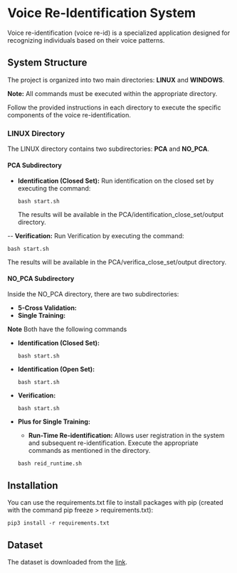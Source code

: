 # Voice Re-Identification System

Voice re-identification (voice re-id) is a specialized application designed for recognizing individuals based on their voice patterns.

## System Structure

The project is organized into two main directories: **LINUX** and **WINDOWS**.

**Note:** All commands must be executed within the appropriate directory.

Follow the provided instructions in each directory to execute the specific components of the voice re-identification.

### LINUX Directory

The LINUX directory contains two subdirectories: **PCA** and **NO_PCA**.

#### PCA Subdirectory
- **Identification (Closed Set):** Run identification on the closed set by executing the command:
  ```
  bash start.sh
  ```
  The results will be available in the PCA/identification_close_set/output directory.

  
-- **Verification:** Run Verification by executing the command:
  ```
  bash start.sh
  ```
The results will be available in the PCA/verifica_close_set/output directory.


#### NO_PCA Subdirectory
Inside the NO_PCA directory, there are two subdirectories:
- **5-Cross Validation:**
- **Single Training:**

**Note** Both have the following commands
  
- **Identification (Closed Set):** 
  ```
  bash start.sh
  ```
- **Identification (Open Set):**
  ```
  bash start.sh
  ```
- **Verification:**
  ```
  bash start.sh
  ```

- **Plus for Single Training:**

  - **Run-Time Re-identification:**
  Allows user registration in the system and subsequent re-identification. Execute the appropriate commands as mentioned in the directory.
   ```
  bash reid_runtime.sh
  ```

## Installation

You can use the requirements.txt file to install packages with pip (created with the command pip freeze > requirements.txt):
``` 
pip3 install -r requirements.txt
```


## Dataset

The dataset is downloaded from the [link](https://github.com/soerenab/AudioMNIST/tree/master).

